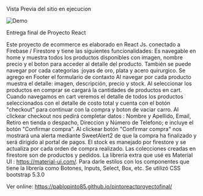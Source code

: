 Vista Previa del sitio en ejecucion

<image src="https://ibb.co/album/G3LRw6)" alt="Demo">



Entrega final de Proyecto React

Este proyecto de ecommerce es elaborado en React Js. conectado a Firebase / Firestore y tiene las siguientes funcionalidades:
Es navegable en home y muestra todos los productos disponibles con imagen, nombre precio y el boton para acceder al detalle del producto.
También se puede navegar por cada categorias :joyas de oro, plata y acero quirurgico.
Se agrego en Footer el formulario de contaxto
Al navegar por cada producto muestra el detalle: imagen, descripción, precio y stock.
Al seleccionar los productos en comprar se cargará la cantidades de productos en cart.
Cuando navegamos en cart veremos el detalle de todos los productos seleccionados con el detalle de costo total y cuenta con el botón "checkout" para continuar con la compra y boton de vaciar carro. 
Al clickear checkout nos pedirá completar datos : Nombre y Apellido, Email, Retiro en tienda o despacho, Direccion y Número de Telefono; e incluye el botón "Confirmar compra".
Al clickear botón "Confirmar compra" nos mostrará una alerta mediante SweetAlert2 de que la compra ha finalizado y será dirigido al portal de pagos.
El stock es manejado por firestore y se actualiza por cada orden de compra realizado.
Las colecciones creadas en firestore son de productos y pedidos.
La librería extra que usé es Material UI : https://material-ui.com/.
Para darle estilos con los componentes que tiene la librería como Botones, Inputs, Select, Box, etc. Se utilizó CSS bootstrap 5.3.0

Ver online: https://pablopinto85.github.io/pintoreactproyectofinal/
